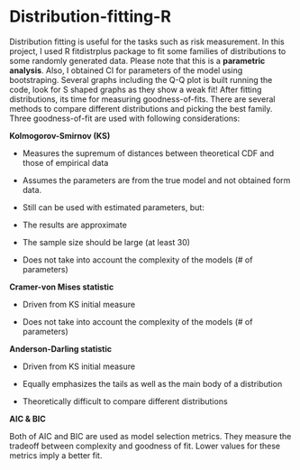 # Distribution-fitting-R
Distribution fitting is useful for the tasks such as risk measurement. In this project, I used R fitdistrplus package to fit some families of distributions to some randomly generated data. Please note that this is a **parametric analysis**. Also, I obtained CI for parameters of the model using bootstraping. Several graphs including the Q-Q plot is built running the code, look for S shaped graphs as they show a weak fit! After fitting distributions, its time for measuring goodness-of-fits. There are several methods to compare different distributions and picking the best family. 
Three goodness-of-fit are used with following considerations:

**Kolmogorov-Smirnov (KS)**

  + Measures the supremum of distances between theoretical CDF and
   those of empirical data
   
 +  Assumes the parameters are from the true model and not obtained form
   data.
   
   + Still can be used with estimated parameters, but:
   
   +  The results are approximate
   
   + The sample size should be large (at least 30)
   
   + Does not take into account the complexity of the models (# of
   parameters)

**Cramer-von Mises statistic**

+ Driven from KS initial measure

+ Does not take into account the complexity of the models (# of parameters)

**Anderson-Darling statistic**

+ Driven from KS initial measure

+ Equally emphasizes the tails as well as the main body of a distribution

+ Theoretically difficult to compare different distributions

**AIC & BIC**

Both of AIC and BIC  are used as model selection metrics. They measure the tradeoff between complexity and goodness of fit. Lower values for these metrics imply a better fit.

